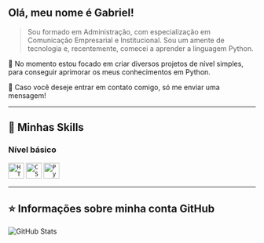 ## Olá, meu nome é <strong>Gabriel!</strong>

> Sou formado em Administração, com especialização em Comunicação Empresarial e Institucional. Sou um amente de tecnologia e, recentemente, comecei a aprender a linguagem Python.

🔭 No momento estou focado em criar diversos projetos de nível simples, para conseguir aprimorar os meus conhecimentos em Python.

💬 Caso você deseje entrar em contato comigo, só me enviar uma mensagem!

----

## 🚀 Minhas Skills

### Nível básico

<code><img height="32" src="https://img.shields.io/badge/HTML-239120?style=for-the-badge&logo=html5&logoColor=white" alt="HTML5"/></code>
<code><img height="32" src="https://img.shields.io/badge/CSS-239120?&style=for-the-badge&logo=css3&logoColor=white" alt="CSS"/></code>
<code><img height="32" src="https://img.shields.io/badge/Python-3776AB?style=for-the-badge&logo=python&logoColor=white" alt="Python"/></code>

---

## ⭐ Informações sobre minha conta GitHub
![GitHub Stats](https://github-readme-stats.vercel.app/api?username=iNyanko&show_icons=true)

